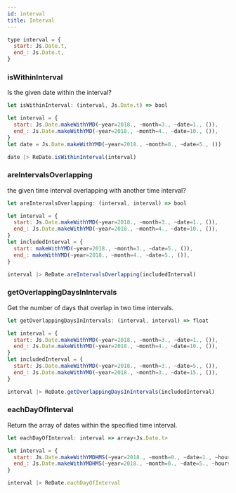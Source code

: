 ```yaml
---
id: interval
title: Interval
---
```


```js
type interval = {
  start: Js.Date.t,
  end_: Js.Date.t,
}
```

### isWithinInterval

Is the given date within the interval?

```js
let isWithinInterval: (interval, Js.Date.t) => bool
```

```js
let interval = {
  start: Js.Date.makeWithYMD(~year=2018., ~month=3., ~date=1., ()),
  end_: Js.Date.makeWithYMD(~year=2018., ~month=4., ~date=10., ()),
}
let date = Js.Date.makeWithYMD(~year=2018., ~month=0., ~date=5., ())

date |> ReDate.isWithinInterval(interval)
```

### areIntervalsOverlapping

the given time interval overlapping with another time interval?

```js
let areIntervalsOverlapping: (interval, interval) => bool
```

```js
let interval = {
  start: Js.Date.makeWithYMD(~year=2018., ~month=3., ~date=1., ()),
  end_: Js.Date.makeWithYMD(~year=2018., ~month=4., ~date=10., ()),
}
let includedInterval = {
  start: makeWithYMD(~year=2018., ~month=3., ~date=5., ()),
  end_: makeWithYMD(~year=2018., ~month=4., ~date=5., ()),
}

interval |> ReDate.areIntervalsOverlapping(includedInterval)
```

### getOverlappingDaysInIntervals

Get the number of days that overlap in two time intervals.

```js
let getOverlappingDaysInIntervals: (interval, interval) => float
```

```js
let interval = {
  start: Js.Date.makeWithYMD(~year=2018., ~month=3., ~date=1., ()),
  end_: Js.Date.makeWithYMD(~year=2018., ~month=4., ~date=10., ()),
}
let includedInterval = {
  start: Js.Date.makeWithYMD(~year=2018., ~month=3., ~date=5., ()),
  end_: Js.Date.makeWithYMD(~year=2018., ~month=3., ~date=15., ()),
}

interval |> ReDate.getOverlappingDaysInIntervals(includedInterval)
```

### eachDayOfInterval

Return the array of dates within the specified time interval.

```js
let eachDayOfInterval: interval => array<Js.Date.t>
```

```js
let interval = {
  start: Js.Date.makeWithYMDHMS(~year=2018., ~month=0., ~date=1., ~hours=19., ~minutes=30., ~seconds=22., ()),
  end_: Js.Date.makeWithYMDHMS(~year=2018., ~month=0., ~date=5., ~hours=8., ~minutes=45., ~seconds=15., ()),
}

interval |> ReDate.eachDayOfInterval
```
